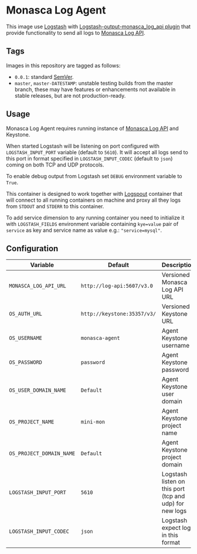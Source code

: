 Monasca Log Agent
=================

This image use [Logstash][1] with [Logstash-output-monasca_log_api plugin][2]
that provide functionality to send all logs to [Monasca Log API][4].

Tags
----

Images in this repository are tagged as follows:

* `0.0.1`: standard [SemVer][3].
* `master`, `master-DATESTAMP`: unstable testing builds from the master branch,
  these may have features or enhancements not available in stable releases,
  but are not production-ready.

Usage
-----

Monasca Log Agent requires running instance of [Monasca Log API][4]
and Keystone.

When started Logstash will be listening on port configured with
`LOGSTASH_INPUT_PORT` variable (default to `5610`). It will accept all logs
send to this port in format specified in `LOGSTASH_INPUT_CODEC` (default
to `json`) coming on both TCP and UDP protocols.

To enable debug output from Logstash set `DEBUG` environment variable
to `True`.

This container is designed to work together with [Logspout][mon-logspout]
container that will connect to all running containers on machine
and proxy all they logs from `STDOUT` and `STDERR` to this container.

To add service dimension to any running container you need to initialize
it with `LOGSTASH_FIELDS` environment variable containing `kye=value`
pair of `service` as key and service name as value e.g.: `"service=mysql"`.

Configuration
-------------

|         Variable         |           Default           |                       Description                       |
|--------------------------|-----------------------------|---------------------------------------------------------|
| `MONASCA_LOG_API_URL`    | `http://log-api:5607/v3.0`  | Versioned Monasca Log API URL                           |
| `OS_AUTH_URL`            | `http://keystone:35357/v3/` | Versioned Keystone URL                                  |
| `OS_USERNAME`            | `monasca-agent`             | Agent Keystone username                                 |
| `OS_PASSWORD`            | `password`                  | Agent Keystone password                                 |
| `OS_USER_DOMAIN_NAME`    | `Default`                   | Agent Keystone user domain                              |
| `OS_PROJECT_NAME`        | `mini-mon`                  | Agent Keystone project name                             |
| `OS_PROJECT_DOMAIN_NAME` | `Default`                   | Agent Keystone project domain                           |
| `LOGSTASH_INPUT_PORT`    | `5610`                      | Logstash listen on this port (tcp and udp) for new logs |
| `LOGSTASH_INPUT_CODEC`   | `json`                      | Logstash expect logs in this format                     |

[1]: https://www.elastic.co/products/logstash
[2]: https://github.com/logstash-plugins/logstash-output-monasca_log_api
[3]: http://semver.org/
[4]: https://github.com/monasca/monasca-docker/tree/master/monasca-log-api
[mon-logspout]: https://github.com/monasca/monasca-docker/tree/master/logspout
